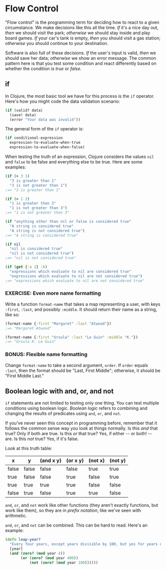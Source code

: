 Flow Control
============

"Flow control" is the programming term for deciding how to react to a given circumstance. We make decisions like this all the time. *If* it's a nice day out, *then* we should visit the park; *otherwise* we should stay inside and play board games. *If* your car's tank is empty, *then* you should visit a gas station; *otherwise* you should continue to your destination.

Software is also full of these decisions. *If* the user's input is valid, *then* we should save her data; *otherwise* we show an error message. The common pattern here is that you test some condition and react differently based on whether the condition is *true* or *false*.

## if

In Clojure, the most basic tool we have for this process is the `if` operator. Here's how you might code the data validation scenario:

```clojure
(if (valid? data)
  (save! data)
  (error "Your data was invalid"))
```

The general form of the `if` operator is:

```clojure
(if conditional-expression
  expression-to-evaluate-when-true
  expression-to-evaluate-when-false)
```

When testing the truth of an expression, Clojure considers the values `nil` and `false` to be false and everything else to be true. Here are some examples:

```clojure
(if (> 3 1)
  "3 is greater than 1"
  "3 is not greater than 1")
;=> "3 is greater than 1"

(if (> 1 3)
  "1 is greater than 3"
  "1 is not greater than 3")
;=> "1 is not greater than 3"

(if "anything other than nil or false is considered true"
  "A string is considered true"
  "A string is not considered true")
;=> "A string is considered true"

(if nil
  "nil is considered true"
  "nil is not considered true")
;=> "nil is not considered true"

(if (get {:a 1} :b)
  "expressions which evaluate to nil are considered true"
  "expressions which evaluate to nil are not considered true")
;=> "expressions which evaluate to nil are not considered true"
```

### EXERCISE: Even more name formatting

Write a function `format-name` that takes a map representing a user, with keys `:first`, `:last`, and possibly `:middle`. It should return their name as a string, like so:

```clj
(format-name {:first "Margaret" :last "Atwood"})
;=> "Margaret Atwood"

(format-name {:first "Ursula" :last "Le Guin" :middle "K."})
;=> "Ursula K. Le Guin"
```

### BONUS: Flexible name formatting

Change `format-name` to take a second argument, `order`. If `order` equals `:last`, then the format should be "Last, First Middle"; otherwise, it should be "First Middle Last."


## Boolean logic with and, or, and not

`if` statements are not limited to testing only one thing. You can test multiple conditions using boolean logic. _Boolean logic_ refers to combining and changing the results of predicates using `and`, `or`, and `not`.

If you've never seen this concept in programming before, remember that it follows the common sense way you look at things normally. Is this _and_ that true? Only if both are true. Is this _or_ that true? Yes, if either -- or both! -- are. Is this _not_ true? Yes, if it's false.

Look at this truth table:

| x     | y     | (and x y) | (or x y) | (not x) | (not y) |
| ----- | ----- | --------- | -------- | ------- | ------- |
| false | false | false | false | true  | true  |
| true  | false | false | true  | false | true  |
| true  | true  | true  | true  | false | false |
| false | true  | false | true  | true  | false |

`and`, `or`, and `not` work like other functions (they aren't exactly functions, but work like them), so they are in _prefix notation_, like we've seen with arithmetic.

`and`, `or`, and `not` can be combined. This can be hard to read. Here's an example:

```clj
(defn leap-year?
  "Every four years, except years divisible by 100, but yes for years divisible by 400."
  [year]
  (and (zero? (mod year 4))
       (or (zero? (mod year 400))
           (not (zero? (mod year 100))))))
```


